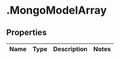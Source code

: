 # .MongoModelArray

## Properties
Name | Type | Description | Notes
------------ | ------------- | ------------- | -------------


